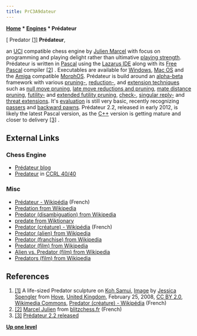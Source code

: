 ```yaml
---
title: PrC3A9dateur
---
```

**[Home](Home "Home") \* [Engines](Engines "Engines") \* Prédateur**



[ Predator <a id="cite-note-1" href="#cite-ref-1">[1]</a>
**Prédateur**,  

an [UCI](UCI "UCI") compatible chess engine by [Julien Marcel](Julien_Marcel "Julien Marcel") with focus on programming and playing delight rather than ultimative [playing strength](Playing_Strength "Playing Strength"). Prédateur is written in [Pascal](Pascal "Pascal") using the [Lazarus IDE](https://en.wikipedia.org/wiki/Lazarus_%28IDE%29) along with its [Free Pascal](https://en.wikipedia.org/wiki/Free_Pascal) compiler <a id="cite-note-2" href="#cite-ref-2">[2]</a> . Executables are available for [Windows](Windows "Windows"), [Mac OS](Mac_OS "Mac OS") and the [Amiga](Amiga "Amiga") compatible [MorphOS](https://en.wikipedia.org/wiki/MorphOS). Prédateur is build around an [alpha-beta](Alpha-Beta "Alpha-Beta") framework with various [pruning-](Pruning "Pruning"), [reduction-](Reductions "Reductions"), and [extension techniques](Extensions "Extensions") such as [null move pruning](Null_Move_Pruning "Null Move Pruning"), [late move reductions and pruning](Late_Move_Reductions "Late Move Reductions"), [mate distance pruning](Mate_Distance_Pruning "Mate Distance Pruning"), [futility-](Futility_Pruning "Futility Pruning") and [extended futility pruning](Futility_Pruning#Extendedfutilitypruning "Futility Pruning"), [check-](Check_Extensions "Check Extensions"), [singular reply-](One_Reply_Extensions "One Reply Extensions") and [threat extensions](Mate_Threat_Extensions "Mate Threat Extensions"). It's [evaluation](Evaluation "Evaluation") is still very basic, recently recognizing [passers](Passed_Pawn "Passed Pawn") and [backward pawns](Backward_Pawn "Backward Pawn"). Prédateur 2.2, released in early 2012, is likely the latest Pascal version, as the [C++](Cpp "Cpp") version is getting mature and closer to delivery <a id="cite-note-3" href="#cite-ref-3">[3]</a> . 



## External Links


### Chess Engine


* [Prédateur blog](http://predateur-chess.blogspot.com/)
* [Predateur](http://www.computerchess.org.uk/ccrl/4040/cgi/compare_engines.cgi?family=Predateur&print=Rating+list&print=Results+table&print=LOS+table&print=Ponder+hit+table&print=Eval+difference+table&print=Comopp+gamenum+table&print=Overlap+table&print=Score+with+common+opponents) in [CCRL 40/40](CCRL "CCRL")


### Misc


* [Prédateur - Wikipédia](http://fr.wikipedia.org/wiki/Pr%C3%A9dateur) (French)
* [Predation from Wikipedia](https://en.wikipedia.org/wiki/Predation)
* [Predator (disambiguation) from Wikipedia](https://en.wikipedia.org/wiki/Predator_%28disambiguation%29)
* [predate from Wiktionary](http://en.wiktionary.org/wiki/predate)
* [Predator (créature) - Wikipédia](http://fr.wikipedia.org/wiki/Predator_%28cr%C3%A9ature%29) (French)
* [Predator (alien) from Wikipedia](https://en.wikipedia.org/wiki/Predator_%28alien%29)
* [Predator (franchise) from Wikipedia](https://en.wikipedia.org/wiki/Predator_%28franchise%29)
* [Predator (film) from Wikipedia](https://en.wikipedia.org/wiki/Predator_%28film%29)
* [Alien vs. Predator (film) from Wikipedia](https://en.wikipedia.org/wiki/Alien_vs._Predator_%28film%29)
* [Predators (film) from Wikipedia](https://en.wikipedia.org/wiki/Predators_%28film%29)


## References


1. <a id="cite-ref-1" href="#cite-note-1">[1]</a> A life-sized Predator sculpture on [Koh Samui](https://en.wikipedia.org/wiki/Koh_Samui), [Image](https://commons.wikimedia.org/wiki/File:Predator_01.jpg?uselang=en) by [Jessica Spengler](https://www.flickr.com/people/97844767@N00) from [Hove](https://en.wikipedia.org/wiki/Hove), [United Kingdom](https://en.wikipedia.org/wiki/United_Kingdom), February 25, 2008, [CC BY 2.0](https://creativecommons.org/licenses/by/2.0/deed.en), [Wikimedia Commons](https://en.wikipedia.org/wiki/Wikimedia_Commons), [Predator (créature) - Wikipédia](http://fr.wikipedia.org/wiki/Predator_%28cr%C3%A9ature%29) (French)
2. <a id="cite-ref-2" href="#cite-note-2">[2]</a> [Marcel Julien](http://www.blitzchess.fr/fr/programmeurs/programmeursfranais/marceljulien/index.html) from [blitzchess.fr](http://www.blitzchess.fr/) (French)
3. <a id="cite-ref-3" href="#cite-note-3">[3]</a> [Prédateur 2.2 released](http://predateur-chess.blogspot.de/2012/01/since-little-bit-more-than-year-and.html)

**[Up one level](Engines "Engines")**







 
